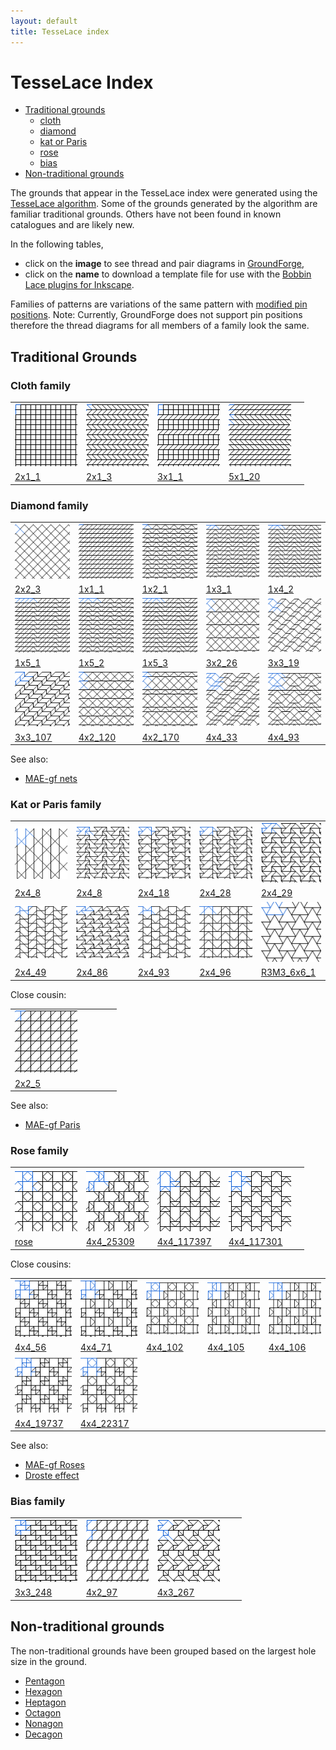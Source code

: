 ```yaml
---
layout: default
title: TesseLace index
---
```


[TesseLace.com]: https://tesselace.com
[GroundForge]: /GroundForge/tiles.html

TesseLace Index
==================
+ [Traditional grounds](#traditional-grounds)
   + [cloth](#cloth-family)
   + [diamond](#diamond-family)
   + [kat or Paris](#kat-or-paris-family)
   + [rose](#rose-family)
   + [bias](#bias-family)
+ [Non-traditional grounds](#non-traditional-grounds)

The grounds that appear in the TesseLace index were generated using the [TesseLace algorithm](https://tesselace.com/research/bridges2012/).  Some of the grounds generated by the algorithm are familiar traditional grounds.  Others have not been found in known catalogues and are likely new.

In the following tables, 
* click on the **image** to see thread and pair diagrams in [GroundForge],
* click on the **name** to download a template file for use with the [Bobbin Lace plugins for Inkscape](https://tesselace.com/tools/inkscape-extension/).

Families of patterns are variations of the same pattern with [modified pin positions](/GroundForge/help/Reshape-Patterns).  Note: Currently, GroundForge does not support pin positions therefore the thread diagrams for all members of a family look the same.
   
Traditional Grounds
-------------------

### Cloth family

|     |     |     |     |     |
|:---|:---|:---|:---|:---|
[![](tl/cloth/2x1_1.png)][2x1_1] | [![](tl/cloth/2x1_3.png)][2x1_3] | [![](tl/cloth/3x1_1.png)][3x1_1] | [![](tl/cloth/5x1_20.png)][5x1_20]
<a href="tl/cloth/2x1_1.txt" download="2x1_1.txt">2x1_1</a> | <a href="tl/cloth/2x1_3.txt" download="2x1_3.txt">2x1_3</a> | <a href="tl/cloth/3x1_1.txt" download="3x1_1.txt">3x1_1</a> | <a href="tl/cloth/5x1_20.txt" download="5x1_20.txt">5x1_20</a>

### Diamond family

|     |     |     |     |     |
|:---|:---|:---|:---|:---|
[![](tl/4/2x2_3.png)][2x2_3] | [![](tl/4/1x1_1.png)][1x1_1] | [![](tl/4/1x2_1.png)][1x2_1] | [![](tl/4/1x3_1.png)][1x3_1] | [![](tl/4/1x4_2.png)][1x4_2]
<a href="tl/4/2x2_3.txt" download="2x2_3.txt">2x2_3</a> | <a href="tl/4/1x1_1.txt" download="1x1_1.txt">1x1_1</a> | <a href="tl/4/1x2_1.txt" download="1x2_1.txt">1x2_1</a> | <a href="tl/4/1x3_1.txt" download="1x3_1.txt">1x3_1</a> | <a href="tl/4/1x4_2.txt" download="1x4_2.txt">1x4_2</a>
[![](tl/4/1x5_1.png)][1x5_1] | [![](tl/4/1x5_2.png)][1x5_2] | [![](tl/4/1x5_3.png)][1x5_3] | [![](tl/4/3x2_26.png)][3x2_26] | [![](tl/4/3x3_19.png)][3x3_19]
<a href="tl/4/1x5_1.txt" download="1x5_1.txt">1x5_1</a> | <a href="tl/4/1x5_2.txt" download="1x5_2.txt">1x5_2</a> | <a href="tl/4/1x5_3.txt" download="1x5_3.txt">1x5_3</a> | <a href="tl/4/3x2_26.txt" download="3x2_26.txt">3x2_26</a> | <a href="tl/4/3x3_19.txt" download="3x3_19.txt">3x3_19</a>
[![](tl/4/3x3_107.png)][3x3_107] | [![](tl/4/4x2_120.png)][4x2_120] | [![](tl/4/4x2_170.png)][4x2_170] | [![](tl/4/4x4_33.png)][4x4_33] | [![](tl/4/4x4_93.png)][4x4_93]
<a href="tl/4/3x3_107.txt" download="3x3_107.txt">3x3_107</a> | <a href="tl/4/4x2_120.txt" download="4x2_120.txt">4x2_120</a> | <a href="tl/4/4x2_170.txt" download="4x2_170.txt">4x2_170</a> | <a href="tl/4/4x4_33.txt" download="4x4_33.txt">4x4_33</a> | <a href="tl/4/4x4_93.txt" download="4x4_93.txt">4x4_93</a>

See also:
 * [MAE-gf nets](https://maetempels.github.io/MAE-gf/docs/nets)
 
### Kat or Paris family

|     |     |     |     |     |
|:---|:---|:---|:---|:---|
[![](tl/3_6/kat.png)][kat]  | [![](tl/3_6/2x4_8.png)][2x4_8] | [![](tl/3_6/2x4_18.png)][2x4_18] | [![](tl/3_6/2x4_28.png)][2x4_28] | [![](tl/3_6/2x4_29.png)][2x4_29]
  <a href="tl/3_6/kat.txt" download="kat.txt">2x4_8</a> | <a href="tl/3_6/2x4_8.txt" download="2x4_8.txt">2x4_8</a> | <a href="tl/3_6/2x4_18.txt" download="2x4_18.txt">2x4_18</a> | <a href="tl/3_6/2x4_28.txt" download="2x4_28.txt">2x4_28</a> | <a href="tl/3_6/2x4_29.txt" download="2x4_29.txt">2x4_29</a>
[![](tl/3_6/2x4_49.png)][2x4_49] | [![](tl/3_6/2x4_86.png)][2x4_86] | [![](tl/3_6/2x4_93.png)][2x4_93] | [![](tl/3_6/2x4_96.png)][2x4_96] | [![](tl/3_6/R3M3_6x6_1.png)][R3M3_6x6_1]
<a href="tl/3_6/2x4_49.txt" download="2x4_49.txt">2x4_49</a>  | <a href="tl/3_6/2x4_86.txt" download="2x4_86.txt">2x4_86</a> | <a href="tl/3_6/2x4_93.txt" download="2x4_93.txt">2x4_93</a> |  <a href="tl/3_6/2x4_96.txt" download="2x4_96.txt">2x4_96</a> | <a href="tl/3_6/R3M3_6x6_1.txt" download="R3M3_6x6_1.txt">R3M3_6x6_1</a> | 
 
Close cousin:

|     |     |     |     |     |
|:---|:---|:---|:---|:---|
[![](tl/3_6/2x2_5.png)][2x2_5] |
 <a href="tl/3_6/2x2_5.txt" download="2x2_5.txt">2x2_5</a> | 

See also:
 * [MAE-gf Paris](https://maetempels.github.io/MAE-gf/docs/paris)
 
### Rose family

|     |     |     |     |     |
|:---|:---|:---|:---|:---|
[![](tl/3_4_8/rose.png)][rose] |  [![](tl/3_4_8/4x4_25309.png)][4x4_25309] |  [![](tl/3_4_8/4x4_117397.png)][4x4_117397] |  [![](tl/3_4_8/4x4_117301.png)][4x4_117301]
 <a href="tl/3_4_8/rose.txt" download="rose.txt">rose</a> |  <a href="tl/3_4_8/4x4_25309.txt" download="4x4_25309.txt">4x4_25309</a> |  <a href="tl/3_4_8/4x4_117397.txt" download="4x4_117397.txt">4x4_117397</a> | <a href="tl/3_4_8/4x4_117301.txt" download="4x4_117301.txt">4x4_117301</a>

Close cousins:

|     |     |     |     |     |
|:---|:---|:---|:---|:---|
[![](tl/3_4_8/4x4_56.png)][4x4_56] | [![](tl/3_4_7_8/4x4_71.png)][4x4_71] | [![](tl/3_4_7_8/4x4_102.png)][4x4_102] |  [![](tl/3_4_7/4x4_105.png)][4x4_105] |  [![](tl/3_4_7/4x4_106.png)][4x4_106]
 | <a href="tl/3_4_8/4x4_56.txt" download="4x4_56.txt">4x4_56</a> | <a href="tl/3_4_7_8/4x4_71.txt" download="4x4_71.txt">4x4_71</a> | <a href="tl/3_4_7_8/4x4_102.txt" download="4x4_102.txt">4x4_102</a> | <a href="tl/3_4_7/4x4_105.txt" download="4x4_105.txt">4x4_105</a> | <a href="tl/3_4_7/4x4_106.txt" download="4x4_106.txt">4x4_106</a>
[![](tl/3_4_8/4x4_19737.png)][4x4_19737] |  [![](tl/3_4_8/4x4_22317.png)][4x4_22317]
 <a href="tl/3_4_8/4x4_19737.txt" download="4x4_19737.txt">4x4_19737</a> |  <a href="tl/3_4_8/4x4_22317.txt" download="4x4_22317.txt">4x4_22317</a>

 See also:
 * [MAE-gf Roses](https://maetempels.github.io/MAE-gf/docs/roses)
 * [Droste effect](/GroundForge/Droste-effect)
 
### Bias family

|     |     |     |     |     |
|:---|:---|:---|:---|:---|
[![](tl/3_6/3x3_248.png)][3x3_248] | [![](tl/3_6/4x2_97.png)][4x2_97] | [![](tl/3_6/4x3_267.png)][4x3_267] | 
<a href="tl/3_6/3x3_248.txt" download="3x3_248.txt">3x3_248</a> | <a href="tl/3_6/4x2_97.txt" download="4x2_97.txt">4x2_97</a> | <a href="tl/3_6/4x3_267.txt" download="4x3_267.txt">4x3_267</a> |

Non-traditional grounds
-----------------------

The non-traditional grounds have been grouped based on the largest hole size in the ground.

* [Pentagon](5.md)
* [Hexagon](6.md)
* [Heptagon](7.md)
* [Octagon](8_9_10.md#8)
* [Nonagon](8_9_10.md#9)
* [Decagon](8_9_10.md#10) 

[2x1_1]: /GroundForge/tiles.html?patchWidth=12&patchHeight=12&tile=8,1&shiftColsSW=0&shiftRowsSW=2&shiftColsSE=1&shiftRowsSE=0&
[2x1_3]: /GroundForge/tiles.html?patchWidth=12&patchHeight=12&tile=6,2&shiftColsSW=0&shiftRowsSW=2&shiftColsSE=1&shiftRowsSE=0&
[3x1_1]: /GroundForge/tiles.html?patchWidth=12&patchHeight=12&tile=6,8,1&shiftColsSW=0&shiftRowsSW=3&shiftColsSE=1&shiftRowsSE=0&
[5x1_20]: /GroundForge/tiles.html?patchWidth=12&patchHeight=12&tile=6,6,6,2,2&shiftColsSW=0&shiftRowsSW=5&shiftColsSE=1&shiftRowsSE=0&

[1x1_1]: /GroundForge/tiles.html?patchWidth=12&patchHeight=12&tile=6&shiftColsSW=0&shiftRowsSW=1&shiftColsSE=1&shiftRowsSE=0&
[1x2_1]: /GroundForge/tiles.html?patchWidth=12&patchHeight=12&tile=53&shiftColsSW=0&shiftRowsSW=1&shiftColsSE=2&shiftRowsSE=0&
[1x3_1]: /GroundForge/tiles.html?patchWidth=12&patchHeight=12&tile=563&shiftColsSW=0&shiftRowsSW=1&shiftColsSE=3&shiftRowsSE=0&
[1x4_2]: /GroundForge/tiles.html?patchWidth=12&patchHeight=12&tile=5632&shiftColsSW=0&shiftRowsSW=1&shiftColsSE=4&shiftRowsSE=0&
[1x5_1]: /GroundForge/tiles.html?patchWidth=12&patchHeight=12&tile=56663&shiftColsSW=0&shiftRowsSW=1&shiftColsSE=5&shiftRowsSE=0&
[1x5_2]: /GroundForge/tiles.html?patchWidth=12&patchHeight=12&tile=56353&shiftColsSW=0&shiftRowsSW=1&shiftColsSE=5&shiftRowsSE=0&
[1x5_3]: /GroundForge/tiles.html?patchWidth=12&patchHeight=12&tile=56632&shiftColsSW=0&shiftRowsSW=1&shiftColsSE=5&shiftRowsSE=0&
[2x2_3]: /GroundForge/tiles.html?patchWidth=12&patchHeight=12&tile=5-,-5&shiftColsSW=0&shiftRowsSW=2&shiftColsSE=2&shiftRowsSE=0&
[3x3_19]: /GroundForge/tiles.html?patchWidth=12&patchHeight=12&tile=56-,6-5,-56&shiftColsSW=0&shiftRowsSW=3&shiftColsSE=3&shiftRowsSE=0&
[3x2_26]: /GroundForge/tiles.html?patchWidth=12&patchHeight=12&tile=53,5-,-5&shiftColsSW=0&shiftRowsSW=3&shiftColsSE=2&shiftRowsSE=0&
[3x3_107]: /GroundForge/tiles.html?patchWidth=12&patchHeight=12&tile=4-L,-L4,L4-&shiftColsSW=0&shiftRowsSW=3&shiftColsSE=3&shiftRowsSE=0&
[4x4_33]: /GroundForge/tiles.html?patchWidth=12&patchHeight=12&tile=566-,66-5,6-56,-566&shiftColsSW=0&shiftRowsSW=4&shiftColsSE=4&shiftRowsSE=0&
[4x4_93]: /GroundForge/tiles.html?patchWidth=12&patchHeight=12&tile=5632,56-2,5-5-,-535&shiftColsSW=0&shiftRowsSW=4&shiftColsSE=4&shiftRowsSE=0&
[4x2_120]: /GroundForge/tiles.html?patchWidth=12&patchHeight=12&tile=53,5-,35,-5&shiftColsSW=0&shiftRowsSW=4&shiftColsSE=2&shiftRowsSE=0&
[4x2_170]: /GroundForge/tiles.html?patchWidth=12&patchHeight=12&tile=53,53,5-,-5&shiftColsSW=0&shiftRowsSW=4&shiftColsSE=2&shiftRowsSE=0&

[2x2_5]: /GroundForge/tiles.html?patchWidth=12&patchHeight=12&tile=68,-4&shiftColsSW=0&shiftRowsSW=2&shiftColsSE=2&shiftRowsSE=0&

[kat]: /GroundForge/tiles.html?patchWidth=12&patchHeight=12&tile=B-C-,---5,C-B-,-5--&shiftColsSW=0&shiftRowsSW=4&shiftColsSE=4&shiftRowsSE=0& 
[R3M3_6x6_1]: /GroundForge/tiles.html?patchWidth=12&patchHeight=12&tile=5-O-E-,-E-5-O&shiftColsSW=0&shiftRowsSW=2&shiftColsSE=6&shiftRowsSE=0&
[2x4_18]: /GroundForge/tiles.html?patchWidth=12&patchHeight=12&tile=4-J4,35-7&shiftColsSW=0&shiftRowsSW=2&shiftColsSE=4&shiftRowsSE=0&
[2x4_28]: /GroundForge/tiles.html?patchWidth=12&patchHeight=12&tile=4-L8,25-1&shiftColsSW=0&shiftRowsSW=2&shiftColsSE=4&shiftRowsSE=0&
[2x4_29]: /GroundForge/tiles.html?patchWidth=12&patchHeight=12&tile=4-M9,25E-&shiftColsSW=0&shiftRowsSW=2&shiftColsSE=4&shiftRowsSE=0&
[2x4_49]: /GroundForge/tiles.html?patchWidth=12&patchHeight=12&tile=68-7,-124&shiftColsSW=0&shiftRowsSW=2&shiftColsSE=4&shiftRowsSE=0&
[2x4_8]: /GroundForge/tiles.html?patchWidth=12&patchHeight=12&tile=5-M9,-50F&shiftColsSW=0&shiftRowsSW=2&shiftColsSE=4&shiftRowsSE=0&
[2x4_85]: /GroundForge/tiles.html?patchWidth=12&patchHeight=12&tile=4-O0,9E-7&shiftColsSW=0&shiftRowsSW=2&shiftColsSE=4&shiftRowsSE=0&
[2x4_86]: /GroundForge/tiles.html?patchWidth=12&patchHeight=12&tile=4-O0,O04-&shiftColsSW=0&shiftRowsSW=2&shiftColsSE=4&shiftRowsSE=0&
[2x4_93]: /GroundForge/tiles.html?patchWidth=12&patchHeight=12&tile=58-1,-158&shiftColsSW=0&shiftRowsSW=2&shiftColsSE=4&shiftRowsSE=0&
[2x4_96]: /GroundForge/tiles.html?patchWidth=12&patchHeight=12&tile=5831,-4-7&shiftColsSW=0&shiftRowsSW=2&shiftColsSE=4&shiftRowsSE=0&

[rose]: /GroundForge/tiles.html?patchWidth=12&patchHeight=12&tile=5831,-4-7,3158,-7-4&shiftColsSW=0&shiftRowsSW=4&shiftColsSE=4&shiftRowsSE=0&
[4x4_25309]: /GroundForge/tiles.html?patchWidth=12&patchHeight=12&tile=4830,--77,3048,77--&shiftColsSW=0&shiftRowsSW=4&shiftColsSE=4&shiftRowsSE=0&
[4x4_117397]: /GroundForge/tiles.html?patchWidth=12&patchHeight=12&tile=437-,4-7-,8-15,8315&shiftColsSW=0&shiftRowsSW=4&shiftColsSE=4&shiftRowsSE=0&
[4x4_117301]: /GroundForge/tiles.html?patchWidth=12&patchHeight=12&tile=437-,4-73,7-43,734-&shiftColsSW=0&shiftRowsSW=4&shiftColsSE=4&shiftRowsSE=0&
[4x4_19737]: /GroundForge/tiles.html?patchWidth=12&patchHeight=12&tile=4831,-4-7,3158,88-4&shiftColsSW=0&shiftRowsSW=4&shiftColsSE=4&shiftRowsSE=0&
[4x4_22317]: /GroundForge/tiles.html?patchWidth=12&patchHeight=12&tile=4831,-117,3178,88-4&shiftColsSW=0&shiftRowsSW=4&shiftColsSE=4&shiftRowsSE=0&
[4x4_56]: /GroundForge/tiles.html?patchWidth=12&patchHeight=12&tile=4831,-488,3148,88-4&shiftColsSW=0&shiftRowsSW=4&shiftColsSE=4&shiftRowsSE=0&
[4x4_71]: /GroundForge/tiles.html?patchWidth=12&patchHeight=12&tile=4831,---7,3AB8,88-4&shiftColsSW=0&shiftRowsSW=4&shiftColsSE=4&shiftRowsSE=0&
[4x4_102]: /GroundForge/tiles.html?patchWidth=12&patchHeight=12&tile=B83A,-4-7,3158,-7--&shiftColsSW=0&shiftRowsSW=4&shiftColsSE=4&shiftRowsSE=0&
[4x4_105]: /GroundForge/tiles.html?patchWidth=12&patchHeight=12&tile=B83A,-4--,31CD,-7--&shiftColsSW=0&shiftRowsSW=4&shiftColsSE=4&shiftRowsSE=0&
[4x4_106]: /GroundForge/tiles.html?patchWidth=12&patchHeight=12&tile=B83A,---7,3AB8,-7--&shiftColsSW=0&shiftRowsSW=4&shiftColsSE=4&shiftRowsSE=0&
 
[3x3_248]: /GroundForge/tiles.html?patchWidth=12&patchHeight=12&tile=483,348,834&shiftColsSW=0&shiftRowsSW=3&shiftColsSE=3&shiftRowsSE=0&
[4x2_97]: /GroundForge/tiles.html?patchWidth=12&patchHeight=12&tile=68,4-,86,-4&shiftColsSW=0&shiftRowsSW=4&shiftColsSE=2&shiftRowsSE=0&
[4x3_267]: /GroundForge/tiles.html?patchWidth=12&patchHeight=12&tile=5-O,25-,430,-17&shiftColsSW=0&shiftRowsSW=4&shiftColsSE=3&shiftRowsSE=0&